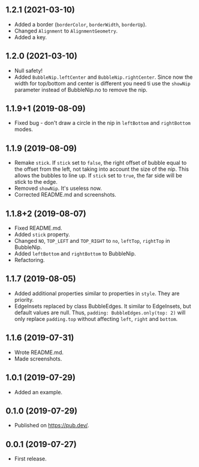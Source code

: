 ## 1.2.1 (2021-03-10)

* Added a border (`borderColor`, `borderWidth`, `borderUp`).
* Changed `Alignment` to `AlignmentGeometry`.
* Added a key.

## 1.2.0 (2021-03-10)

* Null safety!
* Added `BubbleNip.leftCenter` and `BubbleNip.rightCenter`. Since now the width
  for top/bottom and center is different you need ti use the `showNip` parameter
  instead of BubbleNip.no to remove the nip.

## 1.1.9+1 (2019-08-09)

* Fixed bug - don't draw a circle in the nip in `leftBottom` and `rightBottom`
  modes.

## 1.1.9 (2019-08-09)

* Remake `stick`. If `stick` set to `false`, the right offset of bubble equal to
  the offset from the left, not taking into account the size of the nip. This
  allows the bubbles to line up. If `stick` set to `true`, the far side will be
  stick to the edge.
* Removed `showNip`. It's useless now.
* Corrected README.md and screenshots.

## 1.1.8+2 (2019-08-07)

* Fixed README.md.
* Added `stick` property.
* Changed `NO`, `TOP_LEFT` and `TOP_RIGHT` to `no`, `leftTop`, `rightTop` in
  BubbleNip.
* Added `leftBottom` and `rightBottom` to BubbleNip.
* Refactoring.

## 1.1.7 (2019-08-05)

* Added additional properties similar to properties in `style`. They are
  priority.
* EdgeInsets replaced by class BubbleEdges. It similar to EdgeInsets, but
  default values are null. Thus, `padding: BubbleEdges.only(top: 2)` will only
  replace `padding.top` without affecting `left`, `right` and `bottom`.

## 1.1.6 (2019-07-31)

* Wrote README.md.
* Made screenshots.

## 1.0.1 (2019-07-29)

* Added an example.

## 0.1.0 (2019-07-29)

* Published on https://pub.dev/.

## 0.0.1 (2019-07-27)

* First release.
